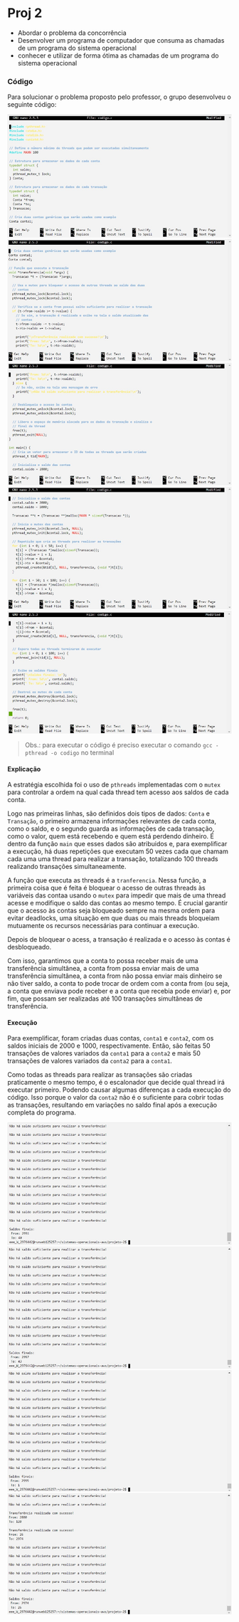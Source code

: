 # Proj 2

* Abordar o problema da concorrência
* Desenvolver um programa de computador que consuma as chamadas de um programa do sistema operacional
* conhecer e utilizar de forma ótima as chamadas de um programa do sistema operacional

### Código

Para solucionar o problema proposto pelo professor, o grupo desenvolveu o seguinte código:

![](https://github.com/jcampolim/sistemas-operacionais-aws/blob/main/img/proj2-img1.jpg)
![](https://github.com/jcampolim/sistemas-operacionais-aws/blob/main/img/proj2-img2.jpg)
![](https://github.com/jcampolim/sistemas-operacionais-aws/blob/main/img/proj2-img3.jpg)
![](https://github.com/jcampolim/sistemas-operacionais-aws/blob/main/img/proj2-img4.jpg)
![](https://github.com/jcampolim/sistemas-operacionais-aws/blob/main/img/proj2-img5.jpg)

> Obs.: para executar o código é preciso executar o comando `gcc -pthread -o codigo` no terminal

#### Explicação

A estratégia escolhida foi o uso de `pthreads` implementadas com o `mutex` para controlar a ordem na qual cada thread tem acesso aos saldos de cada conta. 

Logo nas primeiras linhas, são definidos dois tipos de dados: `Conta` e `Transação`, o primeiro armazena informações relevantes de cada conta, como o saldo, e o segundo guarda as informações de cada transação, como o valor, 
quem está recebendo e quem está perdendo dinheiro. É dentro da função `main` que esses dados são atribuidos e, para exemplificar a execução, há duas repetições que executam 50 vezes cada que chamam cada uma uma thread para
realizar a transação, totalizando 100 threads realizando transações simultaneamente.

A função que executa as threads é a `tranferencia`. Nessa função, a primeira coisa que é feita é bloquear o acesso de outras threads às variáveis das contaa usando o `mutex` para impedir que mais de uma thread 
acesse e modifique o saldo das contas ao mesmo tempo. É crucial garantir que o acesso às contas seja bloqueado sempre na mesma ordem para evitar deadlocks, uma situação em que duas ou mais threads bloqueiam 
mutuamente os recursos necessárias para continuar a execução.

Depois de bloquear o acess, a transação é realizada e o acesso às contas é desbloqueado.

Com isso, garantimos que a conta to possa receber mais de uma transferência simultânea, a conta from possa enviar mais de uma transferência simultânea, a conta from não possa enviar mais dinheiro se não tiver saldo, a conta to pode trocar de ordem com a conta from (ou seja, a conta que enviava pode receber e a conta que recebia pode enviar) e, por fim, que possam ser realizadas até 100 transações simultâneas de transferência.

#### Execução

Para exemplificar, foram criadas duas contas, `conta1` e `conta2`, com os saldos iniciais de 2000 e 1000, respectivamente. Então, são feitas 50 transações de valores variados da `conta1` para a `conta2` e mais 50 
transações de valores variados da `conta2` para a `conta1`.

Como todas as threads para realizar as transações são criadas praticamente o mesmo tempo, é o escalonador que decide qual thread irá executar primeiro. Podendo causar algumas diferenças a cada execução do código.
Isso porque o valor da `conta2` não é o suficiente para cobrir todas as transações, resultando em variações no saldo final após a execução completa do programa.

![](https://github.com/jcampolim/sistemas-operacionais-aws/blob/main/img/proj2-img6.jpg)
![](https://github.com/jcampolim/sistemas-operacionais-aws/blob/main/img/proj2-img7.jpg)
![](https://github.com/jcampolim/sistemas-operacionais-aws/blob/main/img/proj2-img8.jpg)
![](https://github.com/jcampolim/sistemas-operacionais-aws/blob/main/img/proj2-img9.jpg)
